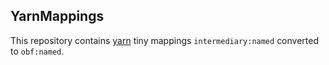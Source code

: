 YarnMappings
---

This repository contains [yarn](https://github.com/FabricMC/yarn) tiny mappings `intermediary:named` converted to `obf:named`.
